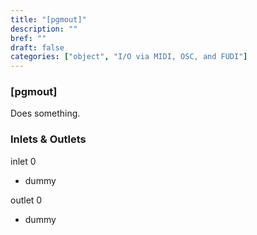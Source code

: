 ```yaml
---
title: "[pgmout]"
description: ""
bref: ""
draft: false
categories: ["object", "I/O via MIDI, OSC, and FUDI"]
---
```


### [pgmout]

Does something.

### Inlets & Outlets

inlet 0

 - dummy

outlet 0

 - dummy
 

